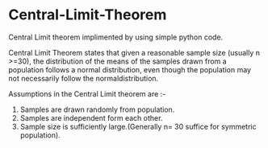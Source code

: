 # Central-Limit-Theorem
Central Limit theorem implimented by using simple python code.

Central Limit Theorem states that given a reasonable sample size (usually n >=30), the distribution of the means of the samples drawn from a population follows a normal distribution, even though the population may not necessarily follow the normaldistribution.

Assumptions in the Central Limit theorem are :-
1) Samples are drawn randomly from population.
2) Samples are independent form each other.
3) Sample size is sufficiently large.(Generally n= 30 suffice for symmetric population).
